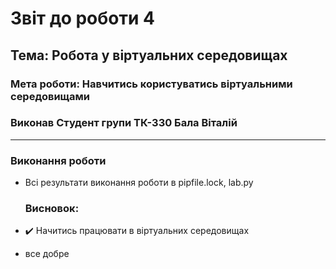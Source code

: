 # Звіт до роботи 4
## Тема: Робота у віртуальних середовищах
### Мета роботи: Навчитись користуватись віртуальними середовищами
### Виконав Студент групи ТК-330 Бала Віталій
---
### Виконання роботи
- Всі результати виконання роботи в pipfile.lock, lab.py
    ### Висновок: 

- :heavy_check_mark: Начитись працювати в віртуальних середовищах
- все добре